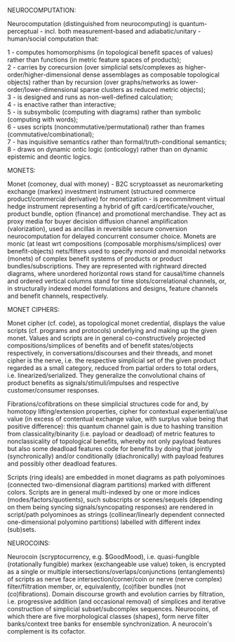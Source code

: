 NEUROCOMPUTATION:

Neurocomputation (distinguished from  neurocomputing) is quantum-perceptual - incl. both measurement-based and adiabatic/unitary - human/social computation that:

1 - computes homomorphisms (in topological benefit spaces of values) rather than functions (in metric feature spaces of products);<br>
2 - carries by corecursion (over simplicial sets/complexes as higher-order/higher-dimensional dense assemblages as composable topological objects) rather than by recursion (over graphs/networks as lower-order/lower-dimensional sparse clusters as reduced metric objects);<br>
3 - is designed and runs as non-well-defined calculation;<br>
4 - is enactive rather than interactive;<br>
5 - is subsymbolic (computing with diagrams) rather than symbolic (computing with words);<br>
6 - uses scripts (noncommutative/permutational) rather than frames (commutative/combinational);<br>
7 - has inquisitive semantics rather than formal/truth-conditional semantics;<br>
8 - draws on dynamic ontic logic (onticology) rather than on dynamic epistemic and deontic logics. 

MONETS:

Monet (comoney, dual with money) - B2C scryptoasset as neuromarketing exchange (markex) investment instrument (structured commerce product/commercial derivative) for monetization - is precommitment virtual hedge instrument representing a hybrid of gift card/certificate/voucher, product bundle, option (finance) and promotional merchandise. They act as proxy media for buyer decision diffusion channel amplification (valorization), used as ancillas in reversible secure conversion neurocomputation for delayed concurrent consumer choice. Monets are monic (at least wrt compositions (composable morphisms/simplices) over benefit-objects) nets/filters used to specify monoid and monoidal networks (monets) of complex benefit systems of products or product bundles/subscriptions. They are represented with rightward directed diagrams, where unordered horizontal rows stand for causal/time channels and ordered vertical columns stand for time slots/correlational channels, or, in structurally indexed model formulations and designs, feature channels and benefit channels, respectively.

MONET CIPHERS:

Monet cipher (cf. code), as topological monet credential, displays the value scripts (cf. programs and protocols) underlying and making up the given monet. Values and scripts are in general co-constructively projected compositions/simplices of benefits and of benefit states/objects respectively, in conversations/discourses and their threads, and monet cipher is the nerve, i.e. the respective simplicial set of the given product regarded as a small category, reduced from partial orders to total orders, i.e. linearized/serialized. They generalize the convolutional chains of product benefits as signals/stimuli/impulses and respective customer/consumer responses.

Fibrations/cofibrations on these simplicial structures code for and, by homotopy lifting/extension properties, cipher for contextual experiential/use value (in excess of contentual exchange value, with surplus value being that positive difference): this quantum channel gain is due to hashing transition from classicality/binarity (i.e. payload or deadload) of metric features to nonclassicality of topological benefits, whereby not only payload features but also some deadload features code for benefits by doing that jointly (synchronically) and/or conditionally (diachronically) with payload features and possibly other deadload features.

Scripts (ring ideals) are embedded in monet diagrams as path polyominoes (connected two-dimensional diagram partitions) marked with different colors. Scripts are in general multi-indexed by one or more indices (modes/factors/quotients), such subscripts or scenes/sequels (depending on them being syncing signals/syncopating responses) are rendered in script/path polyominoes as strings (collinear/linearly dependent connected one-dimensional polyomino partitions) labelled with different index (sub)sets.

NEUROCOINS:

Neurocoin (scryptocurrency, e.g. $GoodMood), i.e. quasi-fungible (rotationally fungible) markex (exchangeable use value) token, is encrypted as a single or multiple intersections/overlaps/conjunctions (entanglements) of scripts as nerve face intersection/corner/coin or nerve (nerve complex) filter/filtration member, or, equivalently, (co)fiber bundles (not (co)fibrations). Domain discourse growth and evolution carries by filtration, i.e. progressive addition (and occasional removal) of simplices and iterative construction of simplicial subset/subcomplex sequences. Neurocoins, of which there are five morphological classes (shapes), form nerve filter banks/context tree banks for ensemble synchronization. A neurocoin's complement is its cofactor.
